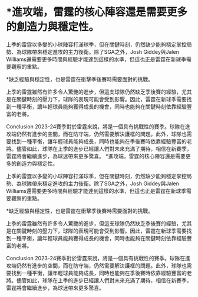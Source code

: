 # *進攻端，雷霆的核心陣容還是需要更多的創造力與穩定性。

 上季的雷霆以多變的小球陣容打滿球季，但在關鍵時刻，仍然缺少能夠穩定掌控局勢、為球隊帶來穩定進攻的主力後衛。除了SGA之外，Josh Giddey與Jalen Williams還需要更多時間與經驗才能達到這樣的水準，但這也正是雷霆在新球季需要觀察的重點。

*缺乏經驗與穩定性，也是雷霆在衝擊季後賽時需要面對的挑戰。

 上季的雷霆雖然有許多令人驚艷的進步，但這支球隊仍然缺乏季後賽的經驗，尤其是在關鍵時刻的壓力下，球隊的表現可能會受到影響。因此，雷霆在新球季需要找到一種平衡，讓年輕球員能夠獲得成長的機會，同時也能夠在關鍵時刻依靠經驗豐富的老將。

Conclusion 2023-24賽季對於雷霆來說，將是一個具有挑戰性的賽季。球隊在進攻端仍然有進步的空間，而在防守端，仍然需要解決護框的問題。此外，球隊也需要找到一種平衡，讓年輕球員能夠成長，同時也能夠在季後賽時依靠經驗豐富的老將。儘管如此，球隊在上季的進步已經讓人們對未來充滿了期待，相信在新賽季，雷霆將會繼續進步，為球迷帶來更多驚喜。 
 *進攻端，雷霆的核心陣容還是需要更多的創造力與穩定性。

 上季的雷霆以多變的小球陣容打滿球季，但在關鍵時刻，仍然缺少能夠穩定掌控局勢、為球隊帶來穩定進攻的主力後衛。除了SGA之外，Josh Giddey與Jalen Williams還需要更多時間與經驗才能達到這樣的水準，但這也正是雷霆在新球季需要觀察的重點。

*缺乏經驗與穩定性，也是雷霆在衝擊季後賽時需要面對的挑戰。

 上季的雷霆雖然有許多令人驚艷的進步，但這支球隊仍然缺乏季後賽的經驗，尤其是在關鍵時刻的壓力下，球隊的表現可能會受到影響。因此，雷霆在新球季需要找到一種平衡，讓年輕球員能夠獲得成長的機會，同時也能夠在關鍵時刻依靠經驗豐富的老將。

Conclusion 2023-24賽季對於雷霆來說，將是一個具有挑戰性的賽季。球隊在進攻端仍然有進步的空間，而在防守端，仍然需要解決護框的問題。此外，球隊也需要找到一種平衡，讓年輕球員能夠成長，同時也能夠在季後賽時依靠經驗豐富的老將。儘管如此，球隊在上季的進步已經讓人們對未來充滿了期待，相信在新賽季，雷霆將會繼續進步，為球迷帶來更多驚喜。